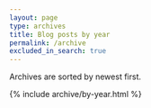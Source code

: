 ```yaml
---
layout: page
type: archives
title: Blog posts by year
permalink: /archive
excluded_in_search: true
---
```


Archives are sorted by newest first.

{% include archive/by-year.html %}